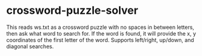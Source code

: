 # crossword-puzzle-solver
This reads ws.txt as a crossword puzzle with no spaces in between letters,
then ask what word to search for. If the word is found, it will provide the x, y coordinates of the first letter
of the word. Supports left/right, up/down, and diagonal searches. 
